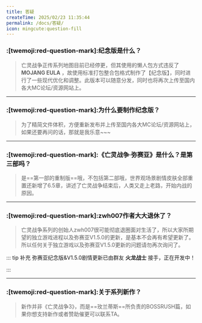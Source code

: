 ```yaml
---
title: 答疑
createTime: 2025/02/23 11:35:44
permalink: /docs/答疑/
icon: mingcute:question-fill
---
```


### :[twemoji:red-question-mark]:纪念版是什么？

> 亡灵战争正传系列地图目前已经停更，但其使用的懒人包方式违反了 **MOJANG EULA** ，故使用标准打包整合包格式制作了【纪念版】，同时进行了一些现代优化和调整。此版本可以随意分发，同时也将再次上传至国内各大MC论坛/资源网站上。
>

---

### :[twemoji:red-question-mark]:为什么要制作纪念版？

> 为了精简文件体积，方便重新发布并上传至国内各大MC论坛/资源网站上，如果还要再问的话，那就是我乐意~~~

---

### :[twemoji:red-question-mark]:《亡灵战争·弥赛亚》是什么？是第三部吗？

> 是==第一部的重制版==哦，不包括第二部哦，世界观场景剧情皮肤全部重置还新增了6.5章，讲述了亡灵战争结束后，人类又走上老路，开始内战的原因。

---

### :[twemoji:red-question-mark]:zwh007作者大大退休了？

> 亡灵战争系列的创始人zwh007很可能彻底退圈面对生活了，所以大家所期望的独立游戏进程以及弥赛亚V1.5.0的更新，是基本不会再有希望更新了。所以任何关于独立游戏以及弥赛亚V1.5.0更新的问题请勿再次询问了。
>

::: tip 补充
弥赛亚纪念版&V1.5.0剧情更新已由群友 **火龙战士** 接手，正在开发中！

:::

---

### :[twemoji:red-question-mark]:关于系列新作？

> 新作并非《亡灵战争3》，而是==玫兰蒂斯==所负责的BOSSRUSH篇，如果你想支持新作或者赞助催更可以联系TA。